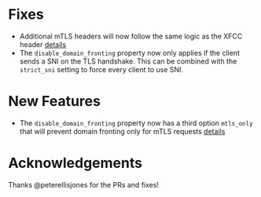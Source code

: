 # Fixes
- Additional mTLS headers will now follow the same logic as the XFCC header [details](https://github.com/cloudfoundry-incubator/haproxy-boshrelease/blob/master/jobs/haproxy/spec#L338)
- The `disable_domain_fronting` property now only applies if the client sends a SNI on the TLS handshake. This can be combined with the `strict_sni` setting to force every client to use SNI.

# New Features
- The `disable_domain_fronting` property now has a third option `mtls_only` that will prevent domain fronting only for mTLS requests [details](https://github.com/cloudfoundry-incubator/haproxy-boshrelease/blob/master/jobs/haproxy/spec#L74)

# Acknowledgements

Thanks @peterellisjones for the PRs and fixes!
